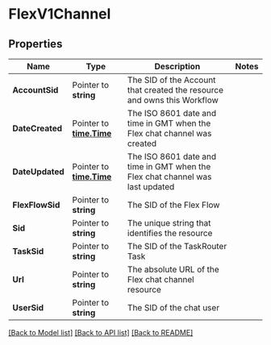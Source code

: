 # FlexV1Channel

## Properties

Name | Type | Description | Notes
------------ | ------------- | ------------- | -------------
**AccountSid** | Pointer to **string** | The SID of the Account that created the resource and owns this Workflow |
**DateCreated** | Pointer to [**time.Time**](time.Time.md) | The ISO 8601 date and time in GMT when the Flex chat channel was created |
**DateUpdated** | Pointer to [**time.Time**](time.Time.md) | The ISO 8601 date and time in GMT when the Flex chat channel was last updated |
**FlexFlowSid** | Pointer to **string** | The SID of the Flex Flow |
**Sid** | Pointer to **string** | The unique string that identifies the resource |
**TaskSid** | Pointer to **string** | The SID of the TaskRouter Task |
**Url** | Pointer to **string** | The absolute URL of the Flex chat channel resource |
**UserSid** | Pointer to **string** | The SID of the chat user |

[[Back to Model list]](../README.md#documentation-for-models) [[Back to API list]](../README.md#documentation-for-api-endpoints) [[Back to README]](../README.md)


